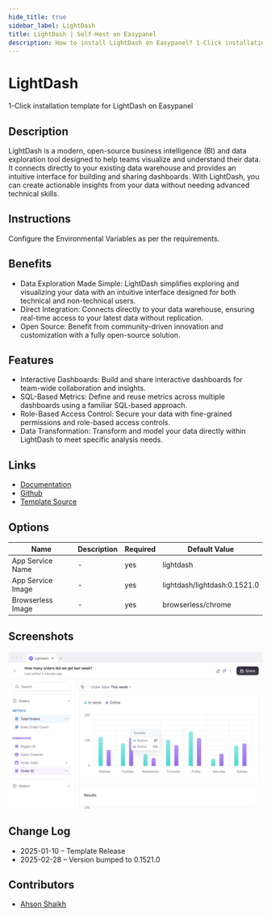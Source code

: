```yaml
---
hide_title: true
sidebar_label: LightDash
title: LightDash | Self-Host on Easypanel
description: How to install LightDash on Easypanel? 1-Click installation template for LightDash on Easypanel
---
```


<!-- generated -->

# LightDash

1-Click installation template for LightDash on Easypanel

## Description

LightDash is a modern, open-source business intelligence (BI) and data exploration tool designed to help teams visualize and understand their data. It connects directly to your existing data warehouse and provides an intuitive interface for building and sharing dashboards. With LightDash, you can create actionable insights from your data without needing advanced technical skills.

## Instructions

Configure the Environmental Variables as per the requirements.

## Benefits

- Data Exploration Made Simple: LightDash simplifies exploring and visualizing your data with an intuitive interface designed for both technical and non-technical users.
- Direct Integration: Connects directly to your data warehouse, ensuring real-time access to your latest data without replication.
- Open Source: Benefit from community-driven innovation and customization with a fully open-source solution.

## Features

- Interactive Dashboards: Build and share interactive dashboards for team-wide collaboration and insights.
- SQL-Based Metrics: Define and reuse metrics across multiple dashboards using a familiar SQL-based approach.
- Role-Based Access Control: Secure your data with fine-grained permissions and role-based access controls.
- Data Transformation: Transform and model your data directly within LightDash to meet specific analysis needs.

## Links

- [Documentation](https://docs.lightdash.com/)
- [Github](https://github.com/lightdash/lightdash)
- [Template Source](https://github.com/easypanel-io/templates/tree/main/templates/lightdash)

## Options

Name | Description | Required | Default Value
-|-|-|-
App Service Name | - | yes | lightdash
App Service Image | - | yes | lightdash/lightdash:0.1521.0
Browserless Image | - | yes | browserless/chrome

## Screenshots

![LightDash Screenshot](./assets/screenshot.png)

## Change Log

- 2025-01-10 – Template Release
- 2025-02-28 – Version bumped to 0.1521.0

## Contributors

- [Ahson Shaikh](https://github.com/Ahson-Shaikh)
